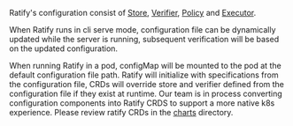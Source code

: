 Ratify's configuration consist of [Store](store.md), [Verifier](verifier.md), [Policy](policy-provider.md) and [Executor](executor.md). 

When Ratify runs in cli serve mode, configuration file can be dynamically updated while the server is running, subsequent verification will be based on the updated configuration.

When running Ratify in a pod, configMap will be mounted to the pod at the default configuration file path. Ratify will initialize with specifications from the configuration file, CRDs will override store and verifier defined from the configuration file if they exist at runtime. Our team is in process converting configuration components into Ratify CRDS to support a more native k8s experience. Please review ratify CRDs in the [charts](../charts/ratify/crds/) directory.